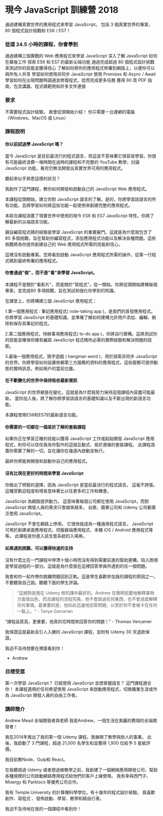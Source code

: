 # 現今 JavaScript 訓練營 2018

通過建構真實世界的應用程式來學習 JavaScript。 包括 3 個真實世界的專案，80 個程式設計挑戰和 ES6 / ES7！

### 從這 24.5 小時的課程，你會學到

通過建構三個實戰的 Web 應用程式來學習 JavaScript
深入了解 JavaScript 如何在幕後工作
探索 ES6 和 ES7 的最新尖端功能
通過完成超過 80 個程式設計挑戰來測試你的技能並獲得信心
了解如何將你的應用程式佈署到網路上，以便你可以與所有人共享
學習如何使用非同步 JavaScript 使用 Promises 和 Async / Await
學習如何在出現問題時調適並修復程式，從而完成更多任務
獲得 80 頁 PDF 指南，包含講義、程式碼範例和許多文件連接

### 要求

不需要程式設計經驗。 我會從頭開始介紹！
你只需要一台連網的電腦（Windows、MacOS 或 Linux）

### 課程說明

#### 你以前試過學 JavaScript 嗎？

當今 JavaScript 是目前最流行的程式語言，但這並不意味著它很容易學習。你很有可能最終浪費一堆時間在過時的課程和不完整的 YouTube 教學，討論 JavaScript 功能，看完仍無法開發出真實世界可用的應用程式。

聽起來似乎熟悉這樣的狀況？

我創作了這門課程，教你如何開發和啟動自己的 JavaScript Web 應用程式。

本課程從頭開始，建立你對 JavaScript 語言的了解。是的，你將學習該語言的所有功能，且將學習如何將這些功能一起使用來創建完整的應用程式。

本綜合課程涵蓋了現實世界中使用的現今 ES6 和 ES7 JavaScript 特性。你將了解最新的尖端語言功能。

親自編寫程式碼的經驗是學習 JavaScript 的重要竅門。這就是為什麼我包含了 80 多個挑戰，旨在幫助你編寫程式，添加應用程式功能以及解決各種問題。這些挑戰將為你提供創建自己的 Web 應用程式所需的技能和信心。

這裡沒有啟動專案。您將看到啟動 JavaScript 應用程式所需的操作，從第一行程式碼到最終佈署的應用程式。

#### 你會通過"做"，而不是"看"來學習 JavaScript。

本課程不是關於"看影片"，而是關於"寫程式"。從一開始，你將從頭開始建構每個專案，並完成80 多項挑戰，旨在測試和強化你學到的知識。

在課堂上，你將構建三個 JavaScript 應用程式：

1.第一個應用程式 : 筆記應用程式( note-taking app )，是我們的首發應用程式。你將學習 JavaScript 的基礎知識，並準確了解如何建構允許用戶添加、編輯、刪除和保存其筆記的程式。

2.第二個應用程式，待辦事項應用程式( to-do app )，你將自行建構。這將測試你的技能並確保你擁有編寫 JavaScript 程式碼所必需的實際經驗和解決問題的技能。

3.最後一個應用程式，猜字遊戲 ( hangman word )，用於探索非同步 JavaScript 的世界。你將學習如何設置依賴第三方服務的資料的應用程式，這些服務可提供動態的實時訊息，例如用戶的當前位置。

#### 在不斷變化的世界中保持吸收最新資訊

JavaScript 的世界總是在變化，這就是為什麼我努力保持這個課程內容盡可能最新。 當你加入後，將了解你將學習該語言的基礎知識以及不斷出現的新語言功能。

本課程使用ES6和ES7的最新語言功能。

#### 你需要的一切都在一個易於了解的套裝課程

如果你正在學習正確的技能以獲得 JavaScript 工作或起始開發 JavaScript 應用程式，則你可以信任我為你製作的這個互動式、易於遵循的套裝課程。 此課程涵蓋你需要了解的一切，旨在讓你在幾週內啟動並執行。

最終你將能夠開發和啟動你自己的應用程式。

#### 沒有比現在更好的時間來學習 JavaScript

你做出了明智的選擇，因為 JavaScript 是當前最流行的程式語言。 這毫不誇張。 這種受歡迎程度和增長意味著比以往更多的工作和機會。

JavaScript 為網路提供動力。 這意味著每個公司都在使用 JavaScript，而對 JavaScript 開發人員的需求只會越來越多。 谷歌、蘋果公司和 Udemy 公司都廣泛使用 JavaScript。

JavaScript 不會在網路上停用。 它很快就成為一種通用程式語言。 JavaScript 可用於創建桌面應用程式、伺服器端應用程式、本機 iOS / Android 應用程式等等。 此課程是你進入該生態系統的入場券。

#### 如果遇到困難，可以獲得快速的支持

沒有什麼比在一門課程中停滯十個小時而沒有得到需要前進的幫助更糟。陷入困境是學習過程的一部分。這就是為什麼我在這裡回答學員所遇到的任一個問題。

我會和你一起作帶你脫離問題回到正軌。這是學生喜歡參加我的課程的原因之一。不要聽我自己說。聽聽下面的學生評論。

> “這絕對是我在 Udemy 修的課中最好的。Andrew 在簡明扼要地解釋事物方面很出色，而且課程的流程完美。他不會跳過任何東西，也不會過度解釋任何事情。最重要的是，他如此迅速地回答問題，以至於你不會被卡在任何一點上。“ - Tanya Gamarian

“課程品質高，更重要，他真的花時間來回答你的問題！” - Thomas Vercamer

我保證這是最新且引人入勝的 JavaScript 課程，並附有 Udemy 30 天退款保證。

我迫不及待想要在裡面看到你！

- Andrew

### 目標受眾

第一次學習 JavaScript？ 已經使用 JavaScript 並想掌握語言？ 這門課程適合你！
本課程適用於任何希望使用 JavaScript 來啟動應用程式，切換職業生涯或作為 JavaScript 開發人員的自由工作者。

### 講師簡介

Andrew Mead  全端開發者與老師
我是Andrew，一個生活在美麗的費城的全端開發者！

我在2014年推出了我的第一個 Udemy 課程，我展開了教學與助人的事業。 此後，我啟動了 3 門課程，超過 21,000 名學生和並獲得 1,900 位給予 5 星級評價。

我目前教Node、Gulp和 React。

在我聽說過 Udemy 或者想過做教學之前，我創建了一個網絡應用開發公司，幫助各種規模的公司啟動網路應用程式給他們的客戶上線使用。 我有幸與西門子、Mixergy 和 Parkloco 等優秀公司合作。

我有 Temple University 的計算機科學學位，有十幾年的程式設計經驗。 我喜歡創作、寫程式 、發佈啟動、學習、教學和騎自行車。

我迫不及待地在我的一個課程中看到你！